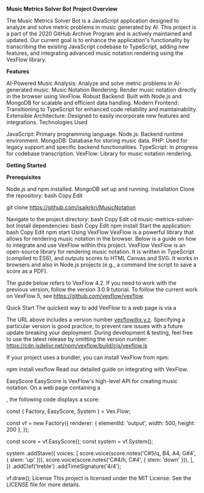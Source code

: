 **Music Metrics Solver Bot**
**Project Overview**

The Music Metrics Solver Bot is a JavaScript application designed to analyze and solve metric problems in music generated by AI. This project is a part of the 2020 GitHub Archive Program and is actively maintained and updated. Our current goal is to enhance the application's functionality by transcribing the existing JavaScript codebase to TypeScript, adding new features, and integrating advanced music notation rendering using the VexFlow library.

**Features**

AI-Powered Music Analysis: Analyze and solve metric problems in AI-generated music.
Music Notation Rendering: Render music notation directly in the browser using VexFlow.
Robust Backend: Built with Node.js and MongoDB for scalable and efficient data handling.
Modern Frontend: Transitioning to TypeScript for enhanced code reliability and maintainability.
Extensible Architecture: Designed to easily incorporate new features and integrations.
Technologies Used

JavaScript: Primary programming language.
Node.js: Backend runtime environment.
MongoDB: Database for storing music data.
PHP: Used for legacy support and specific backend functionalities.
TypeScript: In progress for codebase transcription.
VexFlow: Library for music notation rendering.

**Getting Started**

**Prerequisites**

Node.js and npm installed.
MongoDB set up and running.
Installation
Clone the repository:
bash
Copy
Edit

git clone https://github.com/isaikrkn/MusicNotation

Navigate to the project directory:
bash
Copy
Edit
cd music-metrics-solver-bot
Install dependencies:
bash
Copy
Edit
npm install
Start the application:
bash
Copy
Edit
npm start
Using VexFlow
VexFlow is a powerful library that allows for rendering music notation in the browser. Below is a guide on how to integrate and use VexFlow within this project.
VexFlow
VexFlow is an open-source library for rendering music notation. It is written in TypeScript (compiled to ES6), and outputs scores to HTML Canvas and SVG. It works in browsers and also in Node.js projects (e.g., a command line script to save a score as a PDF).

The guide below refers to VexFlow 4.2. If you need to work with the previous version, follow the version 3.0.9 tutorial. To follow the current work on VexFlow 5, see https://github.com/vexflow/vexflow.

Quick Start
The quickest way to add VexFlow to a web page is via a <script> tag.

<script src="https://cdn.jsdelivr.net/npm/vexflow@4.2.2/build/cjs/vexflow.js"></script>
<script>
  // YOUR CODE GOES HERE
</script>
The URL above includes a version number vexflow@x.y.z. Specifying a particular version is good practice, to prevent rare issues with a future update breaking your deployment. During development & testing, feel free to use the latest release by omitting the version number: https://cdn.jsdelivr.net/npm/vexflow/build/cjs/vexflow.js

If your project uses a bundler, you can install VexFlow from npm:

npm install vexflow
Read our detailed guide on integrating with VexFlow.

EasyScore
EasyScore is VexFlow's high-level API for creating music notation. On a web page containing a <div id="output"></div>, the following code displays a score:

const { Factory, EasyScore, System } = Vex.Flow;

const vf = new Factory({
  renderer: { elementId: 'output', width: 500, height: 200 },
});

const score = vf.EasyScore();
const system = vf.System();

system
  .addStave({
    voices: [
      score.voice(score.notes('C#5/q, B4, A4, G#4', { stem: 'up' })),
      score.voice(score.notes('C#4/h, C#4', { stem: 'down' })),
    ],
  })
  .addClef('treble')
  .addTimeSignature('4/4');

vf.draw();
License
This project is licensed under the MIT License. See the LICENSE file for more details.
